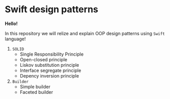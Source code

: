 # Swift design patterns

**Hello!**

In this repository we will relize and explain OOP design patterns using `Swift` language!

1. `SOLID`
   * Single Responsibility Principle
   * Open-closed principle
   * Liskov substitution principle
   * Interface segregate principle
   * Depency inversion principle
2. `Builder`
   * Simple builder
   * Faceted builder
